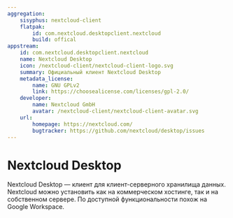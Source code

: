```yaml
---
aggregation:
    sisyphus: nextcloud-client
    flatpak:
        id: com.nextcloud.desktopclient.nextcloud
        build: offical
appstream:
    id: com.nextcloud.desktopclient.nextcloud
    name: Nextcloud Desktop
    icon: /nextcloud-client/nextcloud-client-logo.svg
    summary: Официальный клиент Nextcloud Desktop
    metadata_license:
        name: GNU GPLv2
        link: https://choosealicense.com/licenses/gpl-2.0/
    developer:
        name: Nextcloud GmbH
        avatar: /nextcloud-client/nextcloud-client-avatar.svg
    url:
        homepage: https://nextcloud.com/
        bugtracker: https://github.com/nextcloud/desktop/issues
---
```




# Nextcloud Desktop

Nextcloud Desktop — клиент для клиент-серверного хранилища данных. Nextcloud можно установить как на коммерческом хостинге, так и на собственном сервере. По доступной функциональности похож на Google Workspace.

<!--@include: @apps/_parts/install/content-repo.md-->
<!--@include: @apps/_parts/install/content-flatpak.md-->
